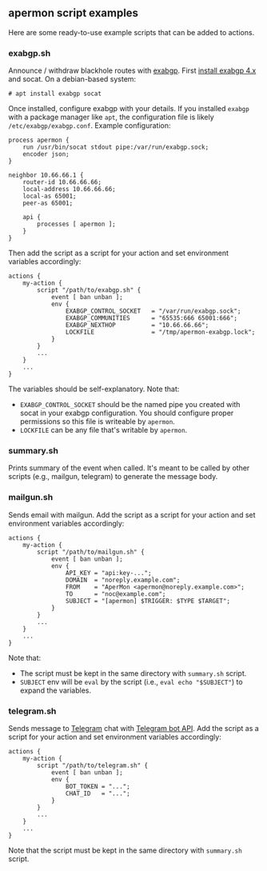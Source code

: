 apermon script examples
---

Here are some ready-to-use example scripts that can be added to actions. 

### exabgp.sh

Announce / withdraw blackhole routes with [exabgp](https://github.com/Exa-Networks/exabgp). First [install exabgp 4.x](https://github.com/Exa-Networks/exabgp#installation) and socat. On a debian-based system:

```
# apt install exabgp socat
```

Once installed, configure exabgp with your details. If you installed `exabgp` with a package manager like `apt`, the configuration file is likely `/etc/exabgp/exabgp.conf`. Example configuration:

```
process apermon {
    run /usr/bin/socat stdout pipe:/var/run/exabgp.sock;
    encoder json;
}

neighbor 10.66.66.1 {
    router-id 10.66.66.66;
    local-address 10.66.66.66;
    local-as 65001;
    peer-as 65001;

    api {
        processes [ apermon ];
    }
}
```

Then add the script as a script for your action and set environment variables accordingly:

```
actions {
    my-action {
        script "/path/to/exabgp.sh" {
            event [ ban unban ];
            env {
                EXABGP_CONTROL_SOCKET   = "/var/run/exabgp.sock";
                EXABGP_COMMUNITIES      = "65535:666 65001:666";
                EXABGP_NEXTHOP          = "10.66.66.66";
                LOCKFILE                = "/tmp/apermon-exabgp.lock";
            }
        }
        ...
    }
    ...
}
```

The variables should be self-explanatory. Note that: 

- `EXABGP_CONTROL_SOCKET` should be the named pipe you created with socat in your exabgp configuration. You should configure proper permissions so this file is writeable by `apermon`.
- `LOCKFILE` can be any file that's writable by `apermon`. 

### summary.sh

Prints summary of the event when called. It's meant to be called by other scripts (e.g., mailgun, telegram) to generate the message body. 

### mailgun.sh

Sends email with mailgun. Add the script as a script for your action and set environment variables accordingly:

```
actions {
    my-action {
        script "/path/to/mailgun.sh" {
            event [ ban unban ];
            env {
                API_KEY = "api:key-...";
                DOMAIN  = "noreply.example.com";
                FROM    = "AperMon <apermon@noreply.example.com>";
                TO      = "noc@example.com";
                SUBJECT = "[apermon] $TRIGGER: $TYPE $TARGET";
            }
        }
        ...
    }
    ...
}
```

Note that:

- The script must be kept in the same directory with `summary.sh` script.
- `SUBJECT` env will be `eval` by the script (i.e., `eval echo "$SUBJECT"`) to expand the variables.

### telegram.sh

Sends message to [Telegram](https://telegram.org) chat with [Telegram bot API](https://core.telegram.org/bots). Add the script as a script for your action and set environment variables accordingly:

```
actions {
    my-action {
        script "/path/to/telegram.sh" {
            event [ ban unban ];
            env {
                BOT_TOKEN = "...";
                CHAT_ID   = "...";
            }
        }
        ...
    }
    ...
}
```

Note that the script must be kept in the same directory with `summary.sh` script.
